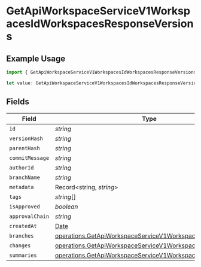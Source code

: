 # GetApiWorkspaceServiceV1WorkspacesIdWorkspacesResponseVersions

## Example Usage

```typescript
import { GetApiWorkspaceServiceV1WorkspacesIdWorkspacesResponseVersions } from "oppulence-backend-sdk/models/operations";

let value: GetApiWorkspaceServiceV1WorkspacesIdWorkspacesResponseVersions = {};
```

## Fields

| Field                                                                                                                                  | Type                                                                                                                                   | Required                                                                                                                               | Description                                                                                                                            |
| -------------------------------------------------------------------------------------------------------------------------------------- | -------------------------------------------------------------------------------------------------------------------------------------- | -------------------------------------------------------------------------------------------------------------------------------------- | -------------------------------------------------------------------------------------------------------------------------------------- |
| `id`                                                                                                                                   | *string*                                                                                                                               | :heavy_minus_sign:                                                                                                                     | N/A                                                                                                                                    |
| `versionHash`                                                                                                                          | *string*                                                                                                                               | :heavy_minus_sign:                                                                                                                     | N/A                                                                                                                                    |
| `parentHash`                                                                                                                           | *string*                                                                                                                               | :heavy_minus_sign:                                                                                                                     | N/A                                                                                                                                    |
| `commitMessage`                                                                                                                        | *string*                                                                                                                               | :heavy_minus_sign:                                                                                                                     | N/A                                                                                                                                    |
| `authorId`                                                                                                                             | *string*                                                                                                                               | :heavy_minus_sign:                                                                                                                     | N/A                                                                                                                                    |
| `branchName`                                                                                                                           | *string*                                                                                                                               | :heavy_minus_sign:                                                                                                                     | N/A                                                                                                                                    |
| `metadata`                                                                                                                             | Record<string, *string*>                                                                                                               | :heavy_minus_sign:                                                                                                                     | N/A                                                                                                                                    |
| `tags`                                                                                                                                 | *string*[]                                                                                                                             | :heavy_minus_sign:                                                                                                                     | N/A                                                                                                                                    |
| `isApproved`                                                                                                                           | *boolean*                                                                                                                              | :heavy_minus_sign:                                                                                                                     | N/A                                                                                                                                    |
| `approvalChain`                                                                                                                        | *string*                                                                                                                               | :heavy_minus_sign:                                                                                                                     | N/A                                                                                                                                    |
| `createdAt`                                                                                                                            | [Date](https://developer.mozilla.org/en-US/docs/Web/JavaScript/Reference/Global_Objects/Date)                                          | :heavy_minus_sign:                                                                                                                     | N/A                                                                                                                                    |
| `branches`                                                                                                                             | [operations.GetApiWorkspaceServiceV1WorkspacesIdBranches](../../models/operations/getapiworkspaceservicev1workspacesidbranches.md)[]   | :heavy_minus_sign:                                                                                                                     | N/A                                                                                                                                    |
| `changes`                                                                                                                              | [operations.GetApiWorkspaceServiceV1WorkspacesIdChanges](../../models/operations/getapiworkspaceservicev1workspacesidchanges.md)[]     | :heavy_minus_sign:                                                                                                                     | N/A                                                                                                                                    |
| `summaries`                                                                                                                            | [operations.GetApiWorkspaceServiceV1WorkspacesIdSummaries](../../models/operations/getapiworkspaceservicev1workspacesidsummaries.md)[] | :heavy_minus_sign:                                                                                                                     | N/A                                                                                                                                    |